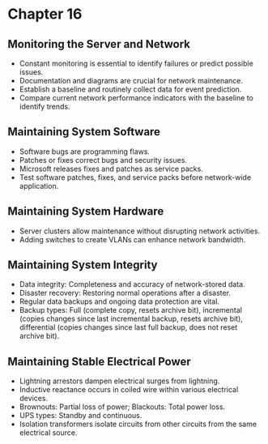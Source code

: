
# Chapter 16

## Monitoring the Server and Network
- Constant monitoring is essential to identify failures or predict possible issues.
- Documentation and diagrams are crucial for network maintenance.
- Establish a baseline and routinely collect data for event prediction.
- Compare current network performance indicators with the baseline to identify trends.

## Maintaining System Software
- Software bugs are programming flaws.
- Patches or fixes correct bugs and security issues.
- Microsoft releases fixes and patches as service packs.
- Test software patches, fixes, and service packs before network-wide application.

## Maintaining System Hardware
- Server clusters allow maintenance without disrupting network activities.
- Adding switches to create VLANs can enhance network bandwidth.

## Maintaining System Integrity
- Data integrity: Completeness and accuracy of network-stored data.
- Disaster recovery: Restoring normal operations after a disaster.
- Regular data backups and ongoing data protection are vital.
- Backup types: Full (complete copy, resets archive bit), incremental (copies changes since last incremental backup, resets archive bit), differential (copies changes since last full backup, does not reset archive bit).

## Maintaining Stable Electrical Power
- Lightning arrestors dampen electrical surges from lightning.
- Inductive reactance occurs in coiled wire within various electrical devices.
- Brownouts: Partial loss of power; Blackouts: Total power loss.
- UPS types: Standby and continuous.
- Isolation transformers isolate circuits from other circuits from the same electrical source.
